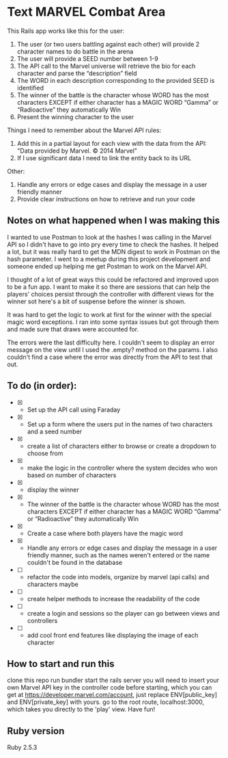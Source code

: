 # Text MARVEL Combat Area

This Rails app works like this for the user:

1. The user (or two users battling against each other) will provide 2 character names to do battle in the arena
2. The user will provide a SEED number between 1-9
3. The API call to the Marvel universe will retrieve the bio for each character and parse the “description” field
4. The WORD in each description corresponding to the provided SEED is identified
5. The winner of the battle is the character whose WORD has the most characters EXCEPT if either character has a MAGIC WORD “Gamma” or “Radioactive” they automatically Win
6. Present the winning character to the user


Things I need to remember about the Marvel API rules:
1. Add this in a partial layout for each view with the data from the API: "Data provided by Marvel. © 2014 Marvel"
2. If I use significant data I need to link the entity back to its URL

Other:
1. Handle any errors or edge cases and display the message in a user friendly manner
2. Provide clear instructions on how to retrieve and run your code

## Notes on what happened when I was making this
I wanted to use Postman to look at the hashes I was calling in the Marvel API so I didn't have to go into pry every time to check the hashes. It helped a lot, but it was really hard to get the MDN digest to work in Postman on the hash parameter. I went to a meetup during this project development and someone ended up helping me get Postman to work on the Marvel API.

I thought of a lot of great ways this could be refactored and improved upon to be a fun app. I want to make it so there are sessions that can help the players' choices persist through the controller with different views for the winner sot here's a bit of suspense before the winner is shown.

It was hard to get the logic to work at first for the winner with the special magic word exceptions. I ran into some syntax issues but got through them and made sure that draws were accounted for.

The errors were the last difficulty here. I couldn't seem to display an error message on the view until I used the .empty? method on the params. I also couldn't find a case where the error was directly from the API to test that out.

## To do (in order):
- [x] - Set up the API call using Faraday
- [x] - Set up a form where the users put in the names of two characters and a seed number
- [x] - create a list of characters either to browse or create a dropdown to choose from
- [x] - make the logic in the controller where the system decides who won based on number of characters
- [x] - display the winner
- [x] - The winner of the battle is the character whose WORD has the most characters EXCEPT if either character has a MAGIC WORD “Gamma” or “Radioactive” they automatically Win
- [x] - Create a case where both players have the magic word
- [x] - Handle any errors or edge cases and display the message in a user friendly manner, such as the names weren't entered or the name couldn't be found in the database
- [ ] - refactor the code into models, organize by marvel (api calls) and characters maybe
- [ ] - create helper methods to increase the readability of the code
- [ ] - create a login and sessions so the player can go between views and controllers
- [ ] - add cool front end features like displaying the image of each character

## How to start and run this

clone this repo
run bundler
start the rails server
you will need to insert your own Marvel API key in the controller code before starting, which you can get at https://developer.marvel.com/account, just replace ENV[public_key] and ENV[private_key] with yours.
go to the root route, localhost:3000, which takes you directly to the 'play' view.
Have fun!

## Ruby version

Ruby 2.5.3
